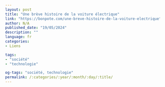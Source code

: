 ```yaml
---
layout: post
title: "Une brève histoire de la voiture électrique"
link: "https://bonpote.com/une-breve-histoire-de-la-voiture-electrique"
author: N/A
published_date: "19/05/2024"
description: ""
language: fr
categories:
- Liens

tags:
- "société"
- "technologie"

og-tags: "société, technologie"
permalink: /:categories/:year/:month/:day/:title/
---
```


